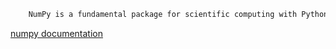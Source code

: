 ```html
    NumPy is a fundamental package for scientific computing with Python
```

[numpy documentation](https://numpy.org/devdocs/user/quickstart.html)